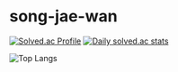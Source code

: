 # song-jae-wan


[![Solved.ac Profile](http://mazassumnida.wtf/api/v2/generate_badge?boj=0bliviate)](https://solved.ac/0bliviate/)
[![Daily solved.ac stats](http://mazandi.herokuapp.com/api?handle=0bliviate&theme=dark)](https://solved.ac/profile/0bliviate)




![Top Langs](https://github-readme-stats.vercel.app/api/top-langs/?username=0bliviat3&layout=compact&theme=tokyonight)

<!--
[![Hits](https://hits.seeyoufarm.com/api/count/incr/badge.svg?url=https%3A%2F%2Fgithub.com%2F0bliviat3&count_bg=%23E19142&title_bg=%23892BAD&icon=&icon_color=%23E7E7E7&title=hits&edge_flat=false)](https://hits.seeyoufarm.com)
    
   
![Anurag's GitHub stats](https://github-readme-stats.vercel.app/api?username=0bliviat3&show_icons=true&theme=prussian)
-->


<!--
**0bliviat3/0bliviat3** is a ✨ _special_ ✨ repository because its `README.md` (this file) appears on your GitHub profile.

Here are some ideas to get you started:

- 🔭 I’m currently working on ...
- 🌱 I’m currently learning ...
- 👯 I’m looking to collaborate on ...
- 🤔 I’m looking for help with ...
- 💬 Ask me about ...
- 📫 How to reach me: ...
- 😄 Pronouns: ...
- ⚡ Fun fact: ...
-->

<!-- [![Github](https://www.codenary.co.kr/widget/github/api?username=송재완)](https://www.codenary.co.kr/user-profile/detail/송재완?github_ride=true&utm_source=github) -->
